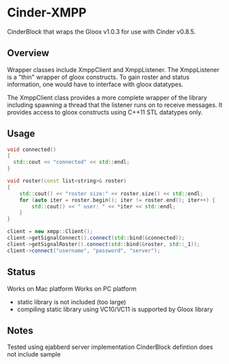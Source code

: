 Cinder-XMPP
===========

CinderBlock that wraps the Gloox v1.0.3 for use with Cinder v0.8.5.

Overview
-----------
Wrapper classes include XmppClient and XmppListener. The XmppListener is a "thin" wrapper of gloox constructs. To gain roster and status information, one would have to interface with gloox datatypes.

The XmppClient class provides a more complete wrapper of the library including spawning a thread that the listener runs on to receive messages. It provides access to gloox constructs using C++11 STL datatypes only.

Usage
-----------
```cpp
void connected()
{
  std::cout << "connected" << std::endl;
}

void roster(const list<string>& roster)
{
	std::cout() << "roster size:" << roster.size() << std::endl;
	for (auto iter = roster.begin(); iter != roster.end(); iter++) {
		std::cout() << " user: " << *iter << std::endl;
	}
}

client = new xmpp::Client();
client->getSignalConnect().connect(std::bind(&connected));
client->getSignalRoster().connect(std::bind(&roster, std::_1));
client->connect("username", "password", "server");
```

Status
-----------
Works on Mac platform
Works on PC platform
 - static library is not included (too large)
 - compiling static library using VC10/VC11 is supported by Gloox library

Notes
-----------
Tested using ejabberd server implementation
CinderBlock defintion does not include sample
